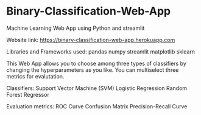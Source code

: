 # Binary-Classification-Web-App
Machine Learning Web App using Python and streamlit

Website link: https://binary-classification-web-app.herokuapp.com

Libraries and Frameworks used:
pandas 
numpy
streamlit
matplotlib
sklearn

This Web App allows you to choose among three types of classifiers by changing the hyperparameters as you like. You can multiselect three metrics for evalutation.

Classifiers:
Support Vector Machine (SVM)
Logistic Regression
Random Forest Regressor

Evaluation metrics:
ROC Curve
Confusion Matrix 
Precision-Recall Curve
